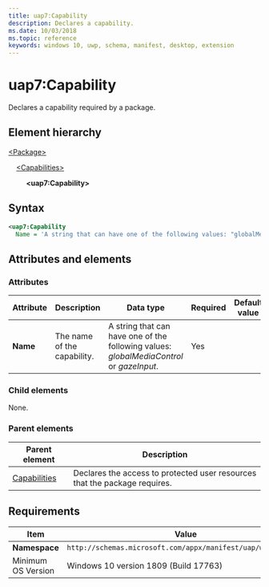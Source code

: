 ```yaml
---
title: uap7:Capability
description: Declares a capability.
ms.date: 10/03/2018
ms.topic: reference
keywords: windows 10, uwp, schema, manifest, desktop, extension 
---
```


# uap7:Capability

Declares a capability required by a package.

## Element hierarchy

[\<Package\>](element-package.md)

&nbsp;&nbsp;&nbsp;&nbsp;[\<Capabilities\>](element-capabilities.md)

&nbsp;&nbsp;&nbsp;&nbsp; &nbsp;&nbsp;&nbsp;&nbsp;**\<uap7:Capability\>**

## Syntax

```xml
<uap7:Capability
  Name = 'A string that can have one of the following values: "globalMediaControl" or "gazeInput".' />
```

## Attributes and elements

### Attributes

| Attribute | Description | Data type | Required | Default value |
|-|-|-|-|-|
| **Name** | The name of the capability. | A string that can have one of the following values: *globalMediaControl* or *gazeInput*. | Yes |  |

### Child elements

None.

### Parent elements

| Parent element | Description |
|-|-|
| [Capabilities](element-capabilities.md) | Declares the access to protected user resources that the package requires. |

## Requirements

| Item | Value |
|--|--|
| **Namespace** | `http://schemas.microsoft.com/appx/manifest/uap/windows10/7` |
| Minimum OS Version | Windows 10 version 1809 (Build 17763) |
